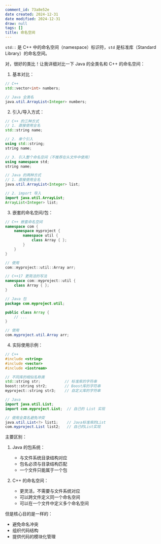 ```yaml
---
comment_id: 73a8e52e
date created: 2024-12-31
date modified: 2024-12-31
draw: null
tags: []
title: 命名空间
---
```

`std::` 是 C++ 中的命名空间（namespace）标识符，`std` 是标准库（Standard Library）的命名空间。

对，很好的类比！让我详细对比一下 Java 的全类名和 C++ 的命名空间：

1. 基本对比：

```cpp
// C++
std::vector<int> numbers;
```

```java
// Java 全类名
java.util.ArrayList<Integer> numbers;
```

2. 引入/导入方式：

```cpp
// C++ 的三种方式
// 1. 直接使用全名
std::string name;

// 2. 单个引入
using std::string;
string name;

// 3. 引入整个命名空间（不推荐在头文件中使用）
using namespace std;
string name;
```

```java
// Java 的两种方式
// 1. 直接使用全名
java.util.ArrayList<Integer> list;

// 2. import 导入
import java.util.ArrayList;
ArrayList<Integer> list;
```

3. 嵌套的命名空间/包：

```cpp
// C++ 嵌套命名空间
namespace com {
    namespace myproject {
        namespace util {
            class Array { };
        }
    }
}

// 使用
com::myproject::util::Array arr;

// C++17 更简洁的写法
namespace com::myproject::util {
    class Array { };
}
```

```java
// Java 包
package com.myproject.util;

public class Array {
    // ...
}

// 使用
com.myproject.util.Array arr;
```

4. 实际使用示例：

```cpp
// C++
#include <string>
#include <vector>
#include <iostream>

// 不同库的相似名称类
std::string str;           // 标准库的字符串
boost::string str2;        // Boost库的字符串
myproject::string str3;    // 自定义库的字符串
```

```java
// Java
import java.util.List;
import com.myproject.List;  // 自己的 List 实现

// 使用全类名避免冲突
java.util.List<?> list1;    // Java标准库的List
com.myproject.List list2;   // 自己的List实现
```

主要区别：

1. Java 的包系统：
   - 与文件系统目录结构对应
   - 包名必须与目录结构匹配
   - 一个文件只能属于一个包

2. C++ 的命名空间：
   - 更灵活，不需要与文件系统对应
   - 可以跨文件定义同一个命名空间
   - 可以在一个文件中定义多个命名空间

但是核心目的是一样的：

- 避免命名冲突
- 组织代码结构
- 提供代码的模块化管理
